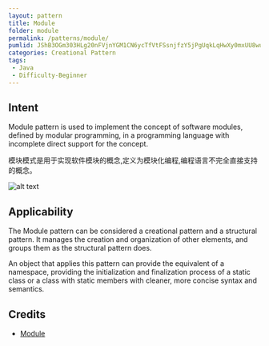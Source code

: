 ```yaml
---
layout: pattern
title: Module
folder: module
permalink: /patterns/module/
pumlid: JShB3OGm303HLg20nFVjnYGM1CN6ycTfVtFSsnjfzY5jPgUqkLqHwXy0mxUU8wuyqidQ8q4IjJqCO-QBWGOtVh5qyd5AKOmW4mT6Nu2-ZiAekapH_hkcSTNa-GC0
categories: Creational Pattern
tags:
 - Java
 - Difficulty-Beginner
---
```


## Intent
Module pattern is used to implement the concept of software modules, defined by modular programming, in a programming language with incomplete direct support for the concept.

模块模式是用于实现软件模块的概念,定义为模块化编程,编程语言不完全直接支持的概念。

![alt text](./etc/module.png "Module")

## Applicability
The Module pattern can be considered a creational pattern and a structural pattern. 
It manages the creation and organization of other elements, 
and groups them as the structural pattern does.

An object that applies this pattern can provide the equivalent of a namespace,
providing the initialization and finalization process of a static class or a class with static members with cleaner, more concise syntax and semantics.

## Credits

* [Module](https://en.wikipedia.org/wiki/Module_pattern)
